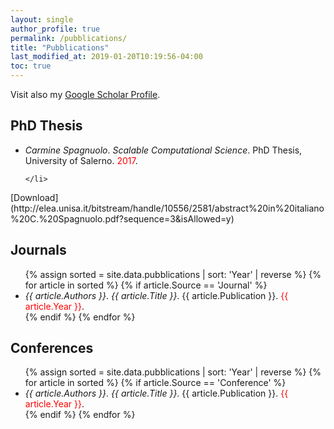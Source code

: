 ```yaml
---
layout: single
author_profile: true
permalink: /pubblications/
title: "Pubblications"
last_modified_at: 2019-01-20T10:19:56-04:00
toc: true
---
```


Visit also my [Google Scholar Profile](https://scholar.google.it/citations?user=Urf6lNEAAAAJ&hl=it).
<style>
span.a {
  font-style: normal;
}

span.b {
  font-style: italic;
}

span.c {
  font-style: oblique;
}
span.r {
  color: red;
}
</style>

## PhD Thesis

<ul>
	<li>
		<span class="c">Carmine Spagnuolo</span>.
		<span class="c">Scalable Computational Science</span>.
		<span class="a">PhD Thesis, University of Salerno</span>.
		<span class="r">2017</span>.
		
	</li>
</ul>
[Download](http://elea.unisa.it/bitstream/handle/10556/2581/abstract%20in%20italiano%20C.%20Spagnuolo.pdf?sequence=3&isAllowed=y)


## Journals
<ul>
	{% assign sorted = site.data.pubblications | sort: 'Year' | reverse %}
	{% for article in sorted %}
			{% if article.Source == 'Journal' %}
				<li>
					<span class="c">{{ article.Authors }}</span>.
					<span class="c">{{ article.Title }}</span>.
					<span class="a">{{ article.Publication }}</span>.
					<span class="r">{{ article.Year }}</span>.
				</li>
			{% endif %}
	{% endfor %}
</ul>

## Conferences
<ul>
	{% assign sorted = site.data.pubblications | sort: 'Year' | reverse %}
	{% for article in sorted %}
			{% if article.Source == 'Conference' %}
				<li>
					<span class="c">{{ article.Authors }}</span>.
					<span class="c">{{ article.Title }}</span>.
					<span class="a">{{ article.Publication }}</span>.
					<span class="r">{{ article.Year }}</span>.
				</li>
			{% endif %}
	{% endfor %}
</ul>
